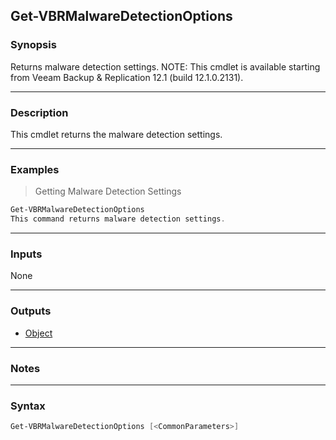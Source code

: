 Get-VBRMalwareDetectionOptions
------------------------------

### Synopsis
Returns malware detection settings.
NOTE: This cmdlet is available starting from Veeam Backup & Replication 12.1 (build 12.1.0.2131).

---

### Description

This cmdlet returns the malware detection settings.

---

### Examples
> Getting Malware Detection Settings

```PowerShell
Get-VBRMalwareDetectionOptions
This command returns malware detection settings.
```

---

### Inputs
None

---

### Outputs
* [Object](https://learn.microsoft.com/en-us/dotnet/api/System.Object)

---

### Notes

---

### Syntax
```PowerShell
Get-VBRMalwareDetectionOptions [<CommonParameters>]
```
